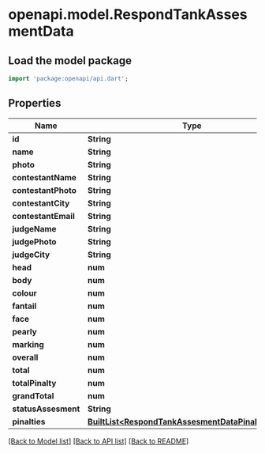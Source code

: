 # openapi.model.RespondTankAssesmentData

## Load the model package
```dart
import 'package:openapi/api.dart';
```

## Properties
Name | Type | Description | Notes
------------ | ------------- | ------------- | -------------
**id** | **String** |  | [optional] 
**name** | **String** |  | [optional] 
**photo** | **String** |  | [optional] 
**contestantName** | **String** |  | [optional] 
**contestantPhoto** | **String** |  | [optional] 
**contestantCity** | **String** |  | [optional] 
**contestantEmail** | **String** |  | [optional] 
**judgeName** | **String** |  | [optional] 
**judgePhoto** | **String** |  | [optional] 
**judgeCity** | **String** |  | [optional] 
**head** | **num** |  | [optional] 
**body** | **num** |  | [optional] 
**colour** | **num** |  | [optional] 
**fantail** | **num** |  | [optional] 
**face** | **num** |  | [optional] 
**pearly** | **num** |  | [optional] 
**marking** | **num** |  | [optional] 
**overall** | **num** |  | [optional] 
**total** | **num** |  | [optional] 
**totalPinalty** | **num** |  | [optional] 
**grandTotal** | **num** |  | [optional] 
**statusAssesment** | **String** |  | [optional] 
**pinalties** | [**BuiltList&lt;RespondTankAssesmentDataPinaltiesInner&gt;**](RespondTankAssesmentDataPinaltiesInner.md) |  | [optional] 

[[Back to Model list]](../README.md#documentation-for-models) [[Back to API list]](../README.md#documentation-for-api-endpoints) [[Back to README]](../README.md)


